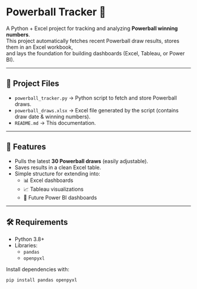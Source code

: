 # Powerball Tracker 🎲

A Python + Excel project for tracking and analyzing **Powerball winning numbers**.  
This project automatically fetches recent Powerball draw results, stores them in an Excel workbook,  
and lays the foundation for building dashboards (Excel, Tableau, or Power BI).

---

## 📂 Project Files
- `powerball_tracker.py` → Python script to fetch and store Powerball draws.  
- `powerball_draws.xlsx` → Excel file generated by the script (contains draw date & winning numbers).  
- `README.md` → This documentation.  

---

## 🚀 Features
- Pulls the latest **30 Powerball draws** (easily adjustable).  
- Saves results in a clean Excel table.  
- Simple structure for extending into:
  - 📊 Excel dashboards  
  - 📈 Tableau visualizations  
  - 🔮 Future Power BI dashboards  

---

## 🛠️ Requirements
- Python 3.8+  
- Libraries:  
  - `pandas`  
  - `openpyxl`  

Install dependencies with:
```bash
pip install pandas openpyxl

